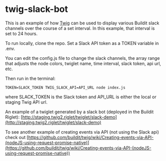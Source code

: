 # twig-slack-bot

This is an example of how [Twig](https://github.com/buildit/twig) can be used to display various Buildit slack channels over the course of a set interval. In this example, that interval is set to 24 hours.

To run locally, clone the repo. Set a Slack API token as a TOKEN variable in .env.

You can edit the config.js file to change the slack channels, the array range that adjusts the node colors, twiglet name, time interval, slack token, api url, etc.

Then run in the terminal:
```Shell
TOKEN=SLACK_TOKEN TWIG_SLACK_API=API_URL node index.js
```
where SLACK_TOKEN is the Slack token and API_URL is either the local or staging Twig API url.

An example of a twiglet generated by a slack bot (deployed in the Buildit Riglet): [http://staging.twig2.riglet/twiglet/slack-demo](http://staging.twig2.riglet/twiglet/slack-demo)

To see another example of creating events via API (not using the Slack api) check out [https://github.com/buildit/twig/wiki/Creating-events-via-API-(nodeJS-using-request-promise-native)](https://github.com/buildit/twig/wiki/Creating-events-via-API-(nodeJS-using-request-promise-native))
